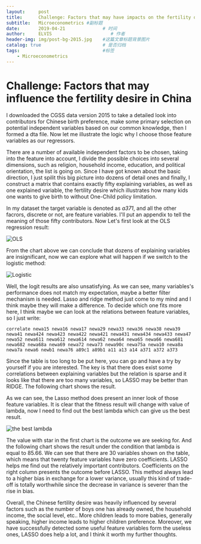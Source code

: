 ```yaml
---
layout:     post                    
title:      Challenge: Factors that may have impacts on the fertility desire in China            # 标题 
subtitle:   Microeconometrics #副标题
date:       2019-04-21              # 时间
author:     ELVIS                      # 作者
header-img: img/post-bg-2015.jpg    #这篇文章标题背景图片
catalog: true                       # 是否归档
tags:                               #标签
    - Microeconometrics
---
```

<script type="text/javascript" async src="https://cdn.mathjax.org/mathjax/latest/MathJax.js?config=TeX-MML-AM_CHTML"> </script>

# Challenge: Factors that may influence the fertility desire in China     

I downloaded the CGSS data version 2015 to take a detailed look into contributors for Chinese birth preference, make some primary selection on potential independent variables based on our common knowledge, then I formed a dta file. Now let me illustrate the logic why I choose those feature variables as our regressors.    

There are a number of available independent factors to be chosen, taking into the feature into account, I divide the possible choices into several dimensions, such as religion, household income, education, and political orientation, the list is going on. Since I have got known about the basic direction, I just spilit this big picture into dozens of detail ones and finally, I construct a matrix that contains exactly fifty explaining variables, as well as one explained variable, the fertility desire which illustrates how many kids one wants to give birth to without One-Child policy limitation.     

In my dataset the target variable is denoted as *a371*, and all the other facrors, discrete or not, are feature variables. I'll put an appendix to tell the meaning of those fifty contributors. Now Let's first look at the OLS regression result:   

![OLS]( https://i.loli.net/2019/04/21/5cbc3981c9fe4.jpg )    

From the chart above we can conclude that dozens of explaining variables are insignificant, now we can explore what will happen if we switch to the logistic method:   

![Logistic]( https://i.loli.net/2019/04/21/5cbc3bbb3a466.jpg )    

Well, the logit results are also unsatisfying. As we can see, many variables's performance does not match my expectation, maybe a better filter mechanism is needed. Lasso and ridge method just come to my mind and I think maybe they will make a difference. To decide which one fits more here, I think maybe we can look at the relations between feature variables, so I just write:   
```
correlate newa15 newa16 newa17 newa29 newa33 newa36 newa38 newa39 newa41 newa424 newa423 newa422 newa421 newa431 newa434 newa433 newa47 newa52 newa611 newa612 newa614 newa62 newa64 newa65 newa66 newa681 newa682 newa68a newa69 newa72 newa73 newa90c newa75a newa10 newa8a newa7a newa6 newb1 newa76 a89c1 a89b1 a11 a13 a14 a371 a372 a373
```
Since the table is too long to be put here, you can go and have a try by yourself if you are interested. The key is that there does exist some correlations between explaining variables but the relation is sparse and it looks like that there are too many variables, so LASSO may be better than RIDGE. The following chart shows the result.    

As we can see, the Lasso method does present an inner look of those feature variables. It is clear that the fitness result will change with value of lambda, now I need to find out the best lambda which can give us the best result.    

![the best lambda](https://i.loli.net/2019/04/21/5cbc40a1087a8.jpg)      

The value with star in the first chart is the outcome we are seeking for. And the following chart shows the result under the condition that lambda is equal to 85.66. We can see that there are 30 variables shown on the table, which means that twenty feature variables have zero coefficients. LASSO helps me find out the relatively important contributors. Coefficients on the right column presents the outcome before LASSO. This method always lead to a higher bias in exchange for a lower variance, usually this kind of trade-off is totally worthwhile since the decrease in variance is severer than the rise in bias.      

Overall, the Chinese fertility desire was heavily influenced by several factors such as the number of boys one has already owned, the household income, the social level, etc.. More children leads to more babies, generally speaking, higher income leads to higher children preference. Moreover, we have successfully detected some useful feature variables form the useless ones, LASSO does help a lot, and I think it worth my further thoughts.


